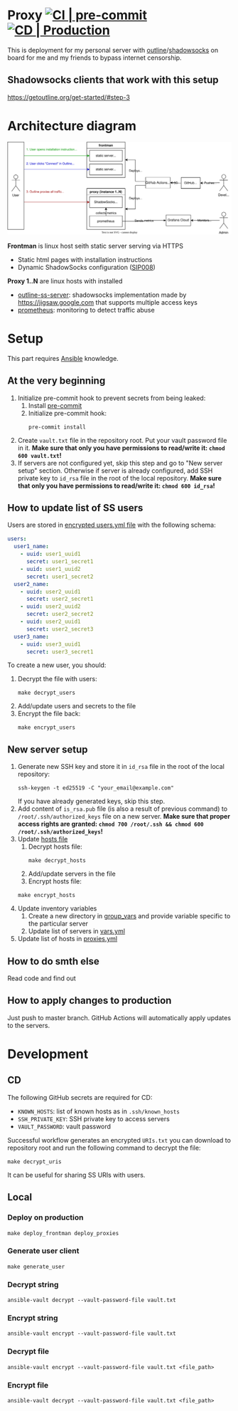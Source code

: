 # Proxy [![CI | pre-commit](https://github.com/ed-asriyan/proxy-server/actions/workflows/CI-pre-commit.yml/badge.svg)](https://github.com/ed-asriyan/proxy-server/actions/workflows/CI-pre-commit.yml) [![CD | Production](https://github.com/ed-asriyan/proxy-server/actions/workflows/CD-production.yml/badge.svg)](https://github.com/ed-asriyan/proxy-server/actions/workflows/CD-production.yml)
This is deployment for my personal server with [outline](http://getoutline.org)/[shadowsocks](http://shadowsocks.org) on board for me and my friends to bypass internet censorship.

## Shadowsocks clients that work with this setup
https://getoutline.org/get-started/#step-3

# Architecture diagram
![digram](./diagram.svg)

**Frontman** is linux host seith static server serving via HTTPS
* Static html pages with installation instructions
* Dynamic ShadowSocks configuration ([SIP008](https://shadowsocks.org/doc/sip008.html))

**Proxy 1..N** are linux hosts with installed
* [outline-ss-server](https://github.com/Jigsaw-Code/outline-ss-server): shadowsocks implementation made by https://jigsaw.google.com that supports multiple access keys
* [prometheus](https://prometheus.io): monitoring to detect traffic abuse

# Setup
This part requires [Ansible](https://www.ansible.com) knowledge.

## At the very beginning
1. Initialize pre-commit hook to prevent secrets from being leaked:
   1. Install [pre-commit](https://pre-commit.com/#install)
   2. Initialize pre-commit hook:
      ```commandline
      pre-commit install
      ```
2. Create `vault.txt` file in the repository root. Put your vault password file in it. **Make sure that only you have
permissions to read/write it: `chmod 600 vault.txt`!**
3. If servers are not configured yet, skip this step and go to "New server setup" section. Otherwise if server is already configured, add SSH private key to `id_rsa` file in the root of the local repository. **Make sure that only you have
permissions to read/write it: `chmod 600 id_rsa`!**

## How to update list of SS users
Users are stored in [encrypted users.yml file](inventory/group_vars/all/users.yml) with the following schema:
```yaml
users:
  user1_name:
    - uuid: user1_uuid1
      secret: user1_secret1
    - uuid: user1_uuid2
      secret: user1_secret2
  user2_name:
    - uuid: user2_uuid1
      secret: user2_secret1
    - uuid: user2_uuid2
      secret: user2_secret2
    - uuid: user2_uuid1
      secret: user2_secret3
  user3_name:
    - uuid: user3_uuid1
      secret: user3_secret1
```

To create a new user, you should:
1. Decrypt the file with users:
   ```commandline
   make decrypt_users
   ```
2. Add/update users and secrets to the file
3. Encrypt the file back:
   ```commandline
   make encrypt_users
   ```

## New server setup
1. Generate new SSH key and store it in `id_rsa` file in the root of the local repository:
   ```commandline
   ssh-keygen -t ed25519 -C "your_email@example.com"
   ```
   If you have already generated keys, skip this step.
2. Add content of `is_rsa.pub` file (is also a result of previous command) to `/root/.ssh/authorized_keys` file on a new server. **Make sure that proper access rights are granted: `chmod 700 /root/.ssh && chmod 600 /root/.ssh/authorized_keys`!**
3. Update [hosts file](inventory/hosts)
   1. Decrypt hosts file:
      ```commandline
      make decrypt_hosts
      ```
    2. Add/update servers in the file
    3. Encrypt hosts file:
      ```commandline
      make encrypt_hosts
      ```
4. Update inventory variables
   1. Create a new directory in [group_vars](inventory/group_vars) and provide variable specific to the particular server
   2. Update list of servers in [vars.yml](inventory/group_vars/all/vars.yml)
5. Update list of hosts in [proxies.yml](proxies.yml)

## How to do smth else
Read code and find out

## How to apply changes to production
Just push to master branch. GitHub Actions will automatically apply updates to the servers.

# Development
## CD
The following GitHub secrets are required for CD:
* `KNOWN_HOSTS`: list of known hosts as in `.ssh/known_hosts`
* `SSH_PRIVATE_KEY`: SSH private key to access servers
* `VAULT_PASSWORD`: vault password

Successful workflow generates an encrypted `URIs.txt` you can download to repository root and run the following command
to decrypt the file:
```commandline
make decrypt_uris
```
It can be useful for sharing SS URIs with users.

## Local
### Deploy on production
```commandline
make deploy_frontman deploy_proxies
```

### Generate user client
```commandline
make generate_user
```

### Decrypt string
```commandline
ansible-vault decrypt --vault-password-file vault.txt
```

### Encrypt string
```commandline
ansible-vault encrypt --vault-password-file vault.txt
```

### Decrypt file
```commandline
ansible-vault encrypt --vault-password-file vault.txt <file_path>
```

### Encrypt file
```commandline
ansible-vault decrypt --vault-password-file vault.txt <file_path>
```
